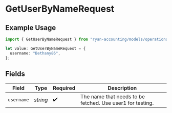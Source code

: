 # GetUserByNameRequest

## Example Usage

```typescript
import { GetUserByNameRequest } from "ryan-accounting/models/operations";

let value: GetUserByNameRequest = {
  username: "Bethany86",
};
```

## Fields

| Field                                                      | Type                                                       | Required                                                   | Description                                                |
| ---------------------------------------------------------- | ---------------------------------------------------------- | ---------------------------------------------------------- | ---------------------------------------------------------- |
| `username`                                                 | *string*                                                   | :heavy_check_mark:                                         | The name that needs to be fetched. Use user1 for testing.  |